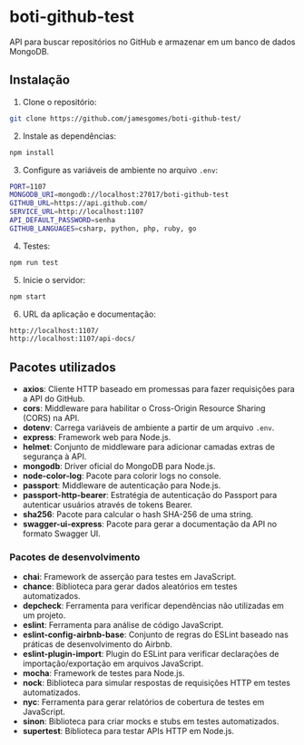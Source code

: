 # boti-github-test

API para buscar repositórios no GitHub e armazenar em um banco de dados MongoDB.


## Instalação

1. Clone o repositório:

```sh
git clone https://github.com/jamesgomes/boti-github-test/
```

2. Instale as dependências:

```sh
npm install
```


3. Configure as variáveis de ambiente no arquivo `.env`:

```sh
PORT=1107
MONGODB_URI=mongodb://localhost:27017/boti-github-test
GITHUB_URL=https://api.github.com/
SERVICE_URL=http://localhost:1107
API_DEFAULT_PASSWORD=senha
GITHUB_LANGUAGES=csharp, python, php, ruby, go
```
4. Testes:

```sh
npm run test
```

5. Inicie o servidor:
```sh
npm start
```
6. URL da aplicação e documentação:

```sh
http://localhost:1107/
http://localhost:1107/api-docs/
```


## Pacotes utilizados

- **axios**: Cliente HTTP baseado em promessas para fazer requisições para a API do GitHub.
- **cors**: Middleware para habilitar o Cross-Origin Resource Sharing (CORS) na API.
- **dotenv**: Carrega variáveis de ambiente a partir de um arquivo `.env`.
- **express**: Framework web para Node.js.
- **helmet**: Conjunto de middleware para adicionar camadas extras de segurança à API.
- **mongodb**: Driver oficial do MongoDB para Node.js.
- **node-color-log**: Pacote para colorir logs no console.
- **passport**: Middleware de autenticação para Node.js.
- **passport-http-bearer**: Estratégia de autenticação do Passport para autenticar usuários através de tokens Bearer.
- **sha256**: Pacote para calcular o hash SHA-256 de uma string.
- **swagger-ui-express**: Pacote para gerar a documentação da API no formato Swagger UI.

### Pacotes de desenvolvimento

- **chai**: Framework de asserção para testes em JavaScript.
- **chance**: Biblioteca para gerar dados aleatórios em testes automatizados.
- **depcheck**: Ferramenta para verificar dependências não utilizadas em um projeto.
- **eslint**: Ferramenta para análise de código JavaScript.
- **eslint-config-airbnb-base**: Conjunto de regras do ESLint baseado nas práticas de desenvolvimento do Airbnb.
- **eslint-plugin-import**: Plugin do ESLint para verificar declarações de importação/exportação em arquivos JavaScript.
- **mocha**: Framework de testes para Node.js.
- **nock**: Biblioteca para simular respostas de requisições HTTP em testes automatizados.
- **nyc**: Ferramenta para gerar relatórios de cobertura de testes em JavaScript.
- **sinon**: Biblioteca para criar mocks e stubs em testes automatizados.
- **supertest**: Biblioteca para testar APIs HTTP em Node.js.